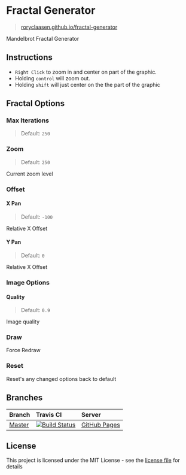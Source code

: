 # Fractal Generator

> [roryclaasen.github.io/fractal-generator](https://roryclaasen.github.io/fractal-generator)

Mandelbrot Fractal Generator

## Instructions

- `Right Click` to zoom in and center on part of the graphic.
- Holding `control` will zoom out.
- Holding `shift` will just center on the the part of the graphic

## Fractal Options

### Max Iterations

> Default: `250`

### Zoom

> Default: `250`

Current zoom level

### Offset

#### X Pan

> Default: `-100`

Relative X Offset

#### Y Pan

> Default: `0`

Relative X Offset

### Image Options

#### Quality

> Default: `0.9`

Image quality

### Draw

Force Redraw

### Reset

Reset's any changed options back to default

## Branches

| Branch | Travis CI | Server |
|:-------|:----------|:-------|
| [Master](https://github.com/roryclaasen/fractal-generator/tree/master) | [![Build Status][CI-master]](https://travis-ci.com/roryclaasen/fractal-generator) | [GitHub Pages](https://roryclaasen.github.io/fractal-generator) |

## License

This project is licensed under the MIT License - see the [license file](LICENSE) for details

[CI-master]: https://travis-ci.com/roryclaasen/fractal-generator.svg?branch=master "Travis CI"

